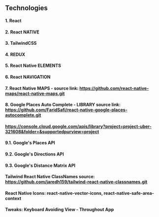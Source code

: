 ## Technologies

#### 1. React

#### 2. React NATIVE

#### 3. TailwindCSS

#### 4. REDUX

#### 5. React Native ELEMENTS

#### 6. React NAVIGATION

#### 7. React Native MAPS - source link: https://github.com/react-native-maps/react-native-maps.git

#### 8. Google Places Auto Complete - LIBRARY source link: https://github.com/FaridSafi/react-native-google-places-autocomplete.git

#### https://console.cloud.google.com/apis/library?project=project-uber-321608&folder=&supportedpurview=project

#### 9.1. Google's Places API

#### 9.2. Google's Directions API

#### 9.3. Google's Distance Matrix API

#### Tailwind React Native ClassNames source: https://github.com/jaredh159/tailwind-react-native-classnames.git

#### React Native Icons: react-native-vector-icons, react-native-safe-area-context

#### Tweaks: Keyboard Avoiding View - Throughout App
